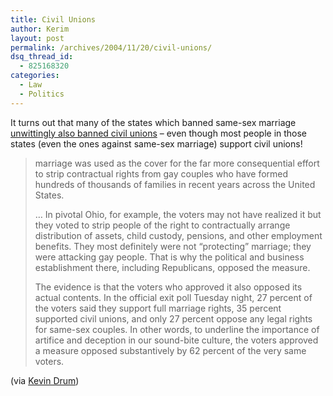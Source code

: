 ```yaml
---
title: Civil Unions
author: Kerim
layout: post
permalink: /archives/2004/11/20/civil-unions/
dsq_thread_id:
  - 825168320
categories:
  - Law
  - Politics
---
```

It turns out that many of the states which banned same-sex marriage <a href="http://www.boston.com/news/globe/editorial_opinion/oped/articles/2004/11/07/the_gay_marriage_deception/" onclick="_gaq.push(['_trackEvent', 'outbound-article', 'http://www.boston.com/news/globe/editorial_opinion/oped/articles/2004/11/07/the_gay_marriage_deception/', 'unwittingly also banned civil unions']);" >unwittingly also banned civil unions</a> &#8211; even though most people in those states (even the ones against same-sex marriage) support civil unions!

> marriage was used as the cover for the far more consequential effort to strip contractual rights from gay couples who have formed hundreds of thousands of families in recent years across the United States.
> 
> &#8230; In pivotal Ohio, for example, the voters may not have realized it but they voted to strip people of the right to contractually arrange distribution of assets, child custody, pensions, and other employment benefits. They most definitely were not &#8220;protecting&#8221; marriage; they were attacking gay people. That is why the political and business establishment there, including Republicans, opposed the measure.
> 
> The evidence is that the voters who approved it also opposed its actual contents. In the official exit poll Tuesday night, 27 percent of the voters said they support full marriage rights, 35 percent supported civil unions, and only 27 percent oppose any legal rights for same-sex couples. In other words, to underline the importance of artifice and deception in our sound-bite culture, the voters approved a measure opposed substantively by 62 percent of the very same voters.

(via <a href="http://www.washingtonmonthly.com/archives/individual/2004_11/005187.php" onclick="_gaq.push(['_trackEvent', 'outbound-article', 'http://www.washingtonmonthly.com/archives/individual/2004_11/005187.php', 'Kevin Drum']);" >Kevin Drum</a>)

